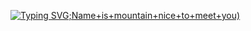 [![Typing SVG](https://readme-typing-svg.herokuapp.com?font=Solitreo&weight=500&size=27&pause=1000&color=9BF7F1&multiline=true&width=442&height=59&lines=New+here+and+new+to+coding+%3A);Name+is+mountain+nice+to+meet+you)](https://git.io/typing-svg)
